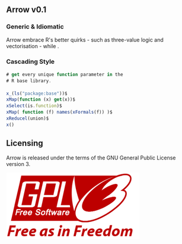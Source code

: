 
Arrow v0.1
-----------------------------------

### Generic & Idiomatic
  
Arrow embrace R's better quirks - such as three-value logic and vectorisation - while . 

### Cascading Style

```javascript
# get every unique function parameter in the 
# R base library.

x_(ls("package:base"))$  
xMap(function (x) get(x))$
xSelect(is.function)$
xMap( function (f) names(xFormals(f)) )$
xReducel(union)$
x()

```

## Licensing

Arrow is released under the terms of the GNU General Public License version 3. 

<img src="gpl3.png" height = "180"> </img>
